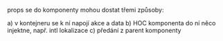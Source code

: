 props se do komponenty mohou dostat třemi způsoby:

a) v kontejneru se k ní napojí akce a data
b) HOC komponenta do ní něco injektne, např. intl lokalizace
c) předání z parent komponenty
